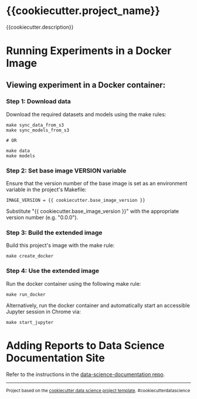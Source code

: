 {{cookiecutter.project_name}}
==============================

{{cookiecutter.description}}

# Running Experiments in a Docker Image

## Viewing experiment in a Docker container:

### Step 1: Download data

Download the required datasets and models using the make rules: 

```
make sync_data_from_s3
make sync_models_from_s3

# OR

make data
make models
```

### Step 2: Set base image VERSION variable

Ensure that the version number of the base image is set as an environment variable in the project's Makefile:

```
IMAGE_VERSION = {{ cookiecutter.base_image_version }}
```

Substitute "{{ cookiecutter.base_image_version }}" with the appropriate version number (e.g. "0.0.0").

### Step 3: Build the extended image

Build this project's image with the make rule:

```
make create_docker
```

### Step 4: Use the extended image

Run the docker container using the following make rule:

```
make run_docker
```

Alternatively, run the docker container and automatically start an accessible Jupyter session in Chrome via:

```
make start_jupyter
```

# Adding Reports to Data Science Documentation Site

Refer to the instructions in the [data-science-documentation repo](https://github.com/neighborhoods/data-science-documentation).

--------

<p><small>Project based on the <a target="_blank" href="https://drivendata.github.io/cookiecutter-data-science/">cookiecutter data science project template</a>. #cookiecutterdatascience</small></p>
